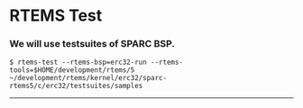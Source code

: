 # RTEMS Test

### We will use testsuites of SPARC BSP.
~~~~
$ rtems-test --rtems-bsp=erc32-run --rtems-tools=$HOME/development/rtems/5 ~/development/rtems/kernel/erc32/sparc-rtems5/c/erc32/testsuites/samples
~~~~

---
